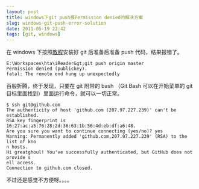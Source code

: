 ```yaml
---
layout: post
title: windows下git push报Permission denied的解决方案
slug: windows-git-push-error-solution
date: 2011-05-19 22:42
tags: [git, windows]
---
```


在 windows 下按照[教程][1]安装好 git 后准备后准备 push 代码，结果报错了。

    E:\Workspaces\hta\iReader&gt;git push origin master
    Permission denied (publickey).
    fatal: The remote end hung up unexpectedly

百般折腾，终于发现，只要在 git 附带的 bash （Git Bash 可以在开始菜单的 git 目标里面找到）里面运行命令，就可以一切正常。

    $ ssh git@github.com
    The authenticity of host 'github.com (207.97.227.239)' can't be established.
    RSA key fingerprint is 16:27:ac:a5:76:28:2d:36:63:1b:56:4d:eb:df:a6:48.
    Are you sure you want to continue connecting (yes/no)? yes
    Warning: Permanently added 'github.com,207.97.227.239' (RSA) to the list of kno
    n hosts.
    Hi greatghoul! You've successfully authenticated, but GitHub does not provide s
    ell access.
    Connection to github.com closed.

不过还是感觉不方便呀。。。。

[1]: http://help.github.com/win-set-up-git/
